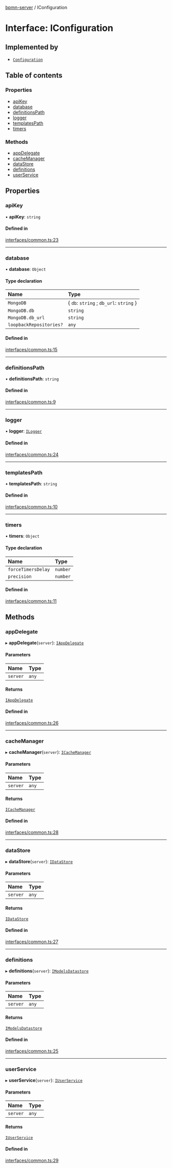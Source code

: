 [bpmn-server](../README.md) / IConfiguration

# Interface: IConfiguration

## Implemented by

- [`Configuration`](../classes/Configuration.md)

## Table of contents

### Properties

- [apiKey](IConfiguration.md#apikey)
- [database](IConfiguration.md#database)
- [definitionsPath](IConfiguration.md#definitionspath)
- [logger](IConfiguration.md#logger)
- [templatesPath](IConfiguration.md#templatespath)
- [timers](IConfiguration.md#timers)

### Methods

- [appDelegate](IConfiguration.md#appdelegate)
- [cacheManager](IConfiguration.md#cachemanager)
- [dataStore](IConfiguration.md#datastore)
- [definitions](IConfiguration.md#definitions)
- [userService](IConfiguration.md#userservice)

## Properties

### apiKey

• **apiKey**: `string`

#### Defined in

[interfaces/common.ts:23](https://github.com/bpmnServer/bpmn-server/blob/b56411b/src/interfaces/common.ts#L23)

___

### database

• **database**: `Object`

#### Type declaration

| Name | Type |
| :------ | :------ |
| `MongoDB` | \{ `db`: `string` ; `db_url`: `string`  } |
| `MongoDB.db` | `string` |
| `MongoDB.db_url` | `string` |
| `loopbackRepositories?` | `any` |

#### Defined in

[interfaces/common.ts:15](https://github.com/bpmnServer/bpmn-server/blob/b56411b/src/interfaces/common.ts#L15)

___

### definitionsPath

• **definitionsPath**: `string`

#### Defined in

[interfaces/common.ts:9](https://github.com/bpmnServer/bpmn-server/blob/b56411b/src/interfaces/common.ts#L9)

___

### logger

• **logger**: [`ILogger`](ILogger.md)

#### Defined in

[interfaces/common.ts:24](https://github.com/bpmnServer/bpmn-server/blob/b56411b/src/interfaces/common.ts#L24)

___

### templatesPath

• **templatesPath**: `string`

#### Defined in

[interfaces/common.ts:10](https://github.com/bpmnServer/bpmn-server/blob/b56411b/src/interfaces/common.ts#L10)

___

### timers

• **timers**: `Object`

#### Type declaration

| Name | Type |
| :------ | :------ |
| `forceTimersDelay` | `number` |
| `precision` | `number` |

#### Defined in

[interfaces/common.ts:11](https://github.com/bpmnServer/bpmn-server/blob/b56411b/src/interfaces/common.ts#L11)

## Methods

### appDelegate

▸ **appDelegate**(`server`): [`IAppDelegate`](IAppDelegate.md)

#### Parameters

| Name | Type |
| :------ | :------ |
| `server` | `any` |

#### Returns

[`IAppDelegate`](IAppDelegate.md)

#### Defined in

[interfaces/common.ts:26](https://github.com/bpmnServer/bpmn-server/blob/b56411b/src/interfaces/common.ts#L26)

___

### cacheManager

▸ **cacheManager**(`server`): [`ICacheManager`](ICacheManager.md)

#### Parameters

| Name | Type |
| :------ | :------ |
| `server` | `any` |

#### Returns

[`ICacheManager`](ICacheManager.md)

#### Defined in

[interfaces/common.ts:28](https://github.com/bpmnServer/bpmn-server/blob/b56411b/src/interfaces/common.ts#L28)

___

### dataStore

▸ **dataStore**(`server`): [`IDataStore`](IDataStore.md)

#### Parameters

| Name | Type |
| :------ | :------ |
| `server` | `any` |

#### Returns

[`IDataStore`](IDataStore.md)

#### Defined in

[interfaces/common.ts:27](https://github.com/bpmnServer/bpmn-server/blob/b56411b/src/interfaces/common.ts#L27)

___

### definitions

▸ **definitions**(`server`): [`IModelsDatastore`](IModelsDatastore.md)

#### Parameters

| Name | Type |
| :------ | :------ |
| `server` | `any` |

#### Returns

[`IModelsDatastore`](IModelsDatastore.md)

#### Defined in

[interfaces/common.ts:25](https://github.com/bpmnServer/bpmn-server/blob/b56411b/src/interfaces/common.ts#L25)

___

### userService

▸ **userService**(`server`): [`IUserService`](IUserService.md)

#### Parameters

| Name | Type |
| :------ | :------ |
| `server` | `any` |

#### Returns

[`IUserService`](IUserService.md)

#### Defined in

[interfaces/common.ts:29](https://github.com/bpmnServer/bpmn-server/blob/b56411b/src/interfaces/common.ts#L29)
